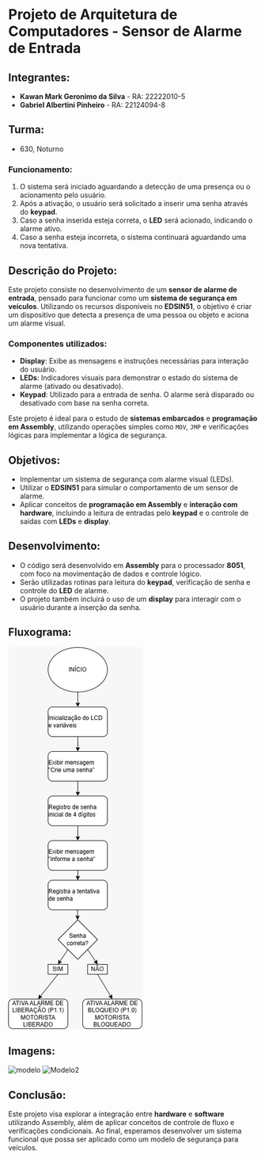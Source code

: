 # Projeto de Arquitetura de Computadores - Sensor de Alarme de Entrada

## Integrantes:
- **Kawan Mark Geronimo da Silva** - RA: 22222010-5
- **Gabriel Albertini Pinheiro** - RA: 22124094-8

## Turma:
- 630, Noturno

### Funcionamento:
1. O sistema será iniciado aguardando a detecção de uma presença ou o acionamento pelo usuário.
2. Após a ativação, o usuário será solicitado a inserir uma senha através do **keypad**.
3. Caso a senha inserida esteja correta, o **LED** será acionado, indicando o alarme ativo.
4. Caso a senha esteja incorreta, o sistema continuará aguardando uma nova tentativa.

## Descrição do Projeto:
Este projeto consiste no desenvolvimento de um **sensor de alarme de entrada**, pensado para funcionar como um **sistema de segurança em veículos**. Utilizando os recursos disponíveis no **EDSIN51**, o objetivo é criar um dispositivo que detecta a presença de uma pessoa ou objeto e aciona um alarme visual.

### Componentes utilizados:
- **Display**: Exibe as mensagens e instruções necessárias para interação do usuário.
- **LEDs**: Indicadores visuais para demonstrar o estado do sistema de alarme (ativado ou desativado).
- **Keypad**: Utilizado para a entrada de senha. O alarme será disparado ou desativado com base na senha correta.

Este projeto é ideal para o estudo de **sistemas embarcados** e **programação em Assembly**, utilizando operações simples como `MOV`, `JMP` e verificações lógicas para implementar a lógica de segurança.

## Objetivos:
- Implementar um sistema de segurança com alarme visual (LEDs).
- Utilizar o **EDSIN51** para simular o comportamento de um sensor de alarme.
- Aplicar conceitos de **programação em Assembly** e **interação com hardware**, incluindo a leitura de entradas pelo **keypad** e o controle de saídas com **LEDs** e **display**.

## Desenvolvimento:
- O código será desenvolvido em **Assembly** para o processador **8051**, com foco na movimentação de dados e controle lógico.
- Serão utilizadas rotinas para leitura do **keypad**, verificação de senha e controle do **LED** de alarme.
- O projeto também incluirá o uso de um **display** para interagir com o usuário durante a inserção da senha.

## Fluxograma:
![Fluxograma do Sistema de Alarme](fluxograma.jpeg)

## Imagens:

![modelo](https://github.com/user-attachments/assets/87479f05-c11f-45b5-a4af-688f44c24fe3)
![Modelo2](https://github.com/user-attachments/assets/b065f7db-ce81-4648-847a-3b540375429f)



## Conclusão:
Este projeto visa explorar a integração entre **hardware** e **software** utilizando Assembly, além de aplicar conceitos de controle de fluxo e verificações condicionais. Ao final, esperamos desenvolver um sistema funcional que possa ser aplicado como um modelo de segurança para veículos.
